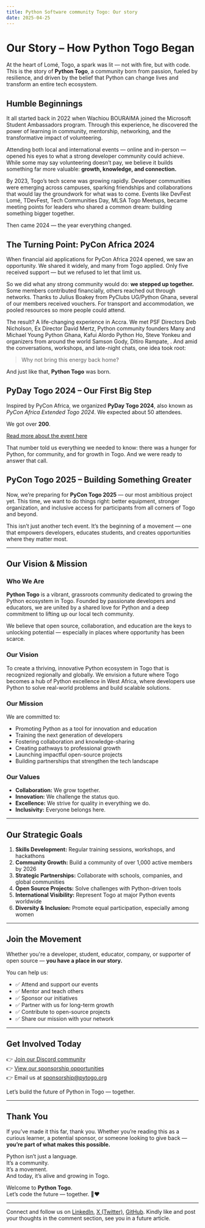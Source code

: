 ```yaml
---
title: Python Software community Togo: Our story
date: 2025-04-25
---
```


# Our Story – How Python Togo Began

At the heart of Lomé, Togo, a spark was lit — not with fire, but with code.  
This is the story of **Python Togo**, a community born from passion, fueled by resilience, and driven by the belief that Python can change lives and transform an entire tech ecosystem.

## Humble Beginnings

It all started back in 2022 when Wachiou BOURAIMA joined the Microsoft Student Ambassadors program. Through this experience, he discovered the power of learning in community, mentorship, networking, and the transformative impact of volunteering.

Attending both local and international events — online and in-person — opened his eyes to what a strong developer community could achieve. While some may say volunteering doesn’t pay, we believe it builds something far more valuable: **growth, knowledge, and connection.**

By 2023, Togo’s tech scene was growing rapidly. Developer communities were emerging across campuses, sparking friendships and collaborations that would lay the groundwork for what was to come. Events like DevFest Lomé, TDevFest, Tech Communities Day, MLSA Togo Meetups, became meeting points for leaders who shared a common dream: building something bigger together.

Then came 2024 — the year everything changed.

## The Turning Point: PyCon Africa 2024

When financial aid applications for PyCon Africa 2024 opened, we saw an opportunity. We shared it widely, and many from Togo applied. Only five received support — but we refused to let that limit us.

So we did what any strong community would do: **we stepped up together.** Some members contributed financially, others reached out through networks. Thanks to Julius Boakey from PyClubs UG/Python Ghana, several of our members received vouchers. For transport and accommodation, we pooled resources so more people could attend.

The result? A life-changing experience in Accra. We met PSF Directors Deb Nicholson, Ex Director David Mertz, Python community founders Many and Michael Young Python Ghana, Kafui Alordo Python Ho, Steve Yonkeu and organizers from around the world Samson Gody, Ditiro Rampate, . And amid the conversations, workshops, and late-night chats, one idea took root:

> Why not bring this energy back home?

And just like that, **Python Togo** was born.

## PyDay Togo 2024 – Our First Big Step

Inspired by PyCon Africa, we organized **PyDay Togo 2024**, also known as *PyCon Africa Extended Togo 2024*. We expected about 50 attendees.

We got over **200**.

[Read more about the event here](https://lu.ma/runpiv8k )

That number told us everything we needed to know: there was a hunger for Python, for community, and for growth in Togo. And we were ready to answer that call.

## PyCon Togo 2025 – Building Something Greater

Now, we’re preparing for **PyCon Togo 2025** — our most ambitious project yet. This time, we want to do things right: better equipment, stronger organization, and inclusive access for participants from all corners of Togo and beyond.

This isn’t just another tech event. It’s the beginning of a movement — one that empowers developers, educates students, and creates opportunities where they matter most.

---

## Our Vision & Mission

### Who We Are

**Python Togo** is a vibrant, grassroots community dedicated to growing the Python ecosystem in Togo. Founded by passionate developers and educators, we are united by a shared love for Python and a deep commitment to lifting up our local tech community.

We believe that open source, collaboration, and education are the keys to unlocking potential — especially in places where opportunity has been scarce.

### Our Vision

To create a thriving, innovative Python ecosystem in Togo that is recognized regionally and globally. We envision a future where Togo becomes a hub of Python excellence in West Africa, where developers use Python to solve real-world problems and build scalable solutions.

### Our Mission

We are committed to:

- Promoting Python as a tool for innovation and education
- Training the next generation of developers
- Fostering collaboration and knowledge-sharing
- Creating pathways to professional growth
- Launching impactful open-source projects
- Building partnerships that strengthen the tech landscape

### Our Values

- **Collaboration:** We grow together.
- **Innovation:** We challenge the status quo.
- **Excellence:** We strive for quality in everything we do.
- **Inclusivity:** Everyone belongs here.

---

## Our Strategic Goals

1. **Skills Development:** Regular training sessions, workshops, and hackathons
2. **Community Growth:** Build a community of over 1,000 active members by 2026
3. **Strategic Partnerships:** Collaborate with schools, companies, and global communities
4. **Open Source Projects:** Solve challenges with Python-driven tools
5. **International Visibility:** Represent Togo at major Python events worldwide
6. **Diversity & Inclusion:** Promote equal participation, especially among women

---

## Join the Movement

Whether you're a developer, student, educator, company, or supporter of open source — **you have a place in our story.**

You can help us:

- ✅ Attend and support our events
- ✅ Mentor and teach others
- ✅ Sponsor our initiatives
- ✅ Partner with us for long-term growth
- ✅ Contribute to open-source projects
- ✅ Share our mission with your network

---

## Get Involved Today

👉 [Join our Discord community](https://pytogo.org/discord )  
👉 [View our sponsorship opportunities](https://pycontg.pytogo.org/sponsor )  
👉 Email us at [sponsorship@pytogo.org](mailto:sponsorship@pytogo.org)

Let’s build the future of Python in Togo — together.

---

## Thank You

If you’ve made it this far, thank you. Whether you’re reading this as a curious learner, a potential sponsor, or someone looking to give back — **you’re part of what makes this possible.**

Python isn’t just a language.  
It’s a community.  
It’s a movement.  
And today, it’s alive and growing in Togo.

Welcome to **Python Togo**.  
Let’s code the future — together. 🐍❤️

---
Connect and follow us on [LinkedIn](https://linkedin.com/company/pytogo-togo), [X (Twitter)](https://x.com/pytogo_org), [GitHub](https://github.com/pytogo-org). Kindly like and post your thoughts in the comment section, see you in a future article.
